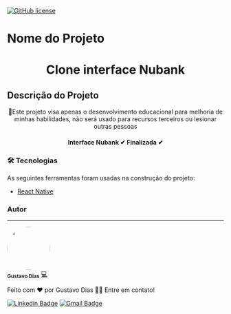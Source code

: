 <a href="https://github.com/gugasil/Interface-Nubank/blob/master/LICENSE"><img alt="GitHub license" src="https://img.shields.io/github/license/gugasil/Interface-Nubank"></a>
# Nome do Projeto
<h1 align="center"> Clone interface Nubank </h1>

## Descrição do Projeto
<p align="center">🚀Este projeto visa apenas o desenvolvimento educacional para melhoria de minhas habilidades, não será usado para recursos terceiros ou lesionar outras pessoas </p>


<h4 align="center">
	 Interface Nubank ✔ Finalizada  ✔
</h4>

### 🛠 Tecnologias

As seguintes ferramentas foram usadas na construção do projeto:
- [React Native](https://reactnative.dev/)

### Autor
---

<a href="https://www.linkedin.com/in/gustavo-dias-337b62173/">
 <img style="border-radius: 50%;" src="https://avatars2.githubusercontent.com/u/48403132?s=400&u=1423e0949e2c66efa18b488daf8c7909a33ad4d0&v=4" width="100px;" alt=""/>
 <br />
 <sub><b>Gustavo Dias</b></sub></a> <a href="https://www.linkedin.com/in/gustavo-dias-337b62173/" title="Gustavo">💻</a>


Feito com ❤️ por Gustavo Dias 👋🏽 Entre em contato!

[![Linkedin Badge](https://img.shields.io/badge/-Gustavo-blue?style=flat-square&logo=Linkedin&logoColor=white&link=https://www.linkedin.com/in/gustavo-dias-337b62173/)](https://www.linkedin.com/in/gustavo-dias-337b62173/)
[![Gmail Badge](https://img.shields.io/badge/-tavodiassilva@gmail.com-c14438?style=flat-square&logo=Gmail&logoColor=white&link=mailto:tavodiassilva@gmail.com)](mailto:tavodiassilva@gmail.com)
